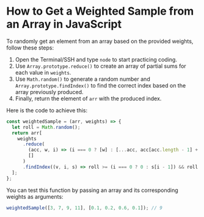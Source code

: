 # How to Get a Weighted Sample from an Array in JavaScript

To randomly get an element from an array based on the provided weights, follow these steps:

1. Open the Terminal/SSH and type `node` to start practicing coding.
2. Use `Array.prototype.reduce()` to create an array of partial sums for each value in `weights`.
3. Use `Math.random()` to generate a random number and `Array.prototype.findIndex()` to find the correct index based on the array previously produced.
4. Finally, return the element of `arr` with the produced index.

Here is the code to achieve this:

```js
const weightedSample = (arr, weights) => {
  let roll = Math.random();
  return arr[
    weights
      .reduce(
        (acc, w, i) => (i === 0 ? [w] : [...acc, acc[acc.length - 1] + w]),
        []
      )
      .findIndex((v, i, s) => roll >= (i === 0 ? 0 : s[i - 1]) && roll < v)
  ];
};
```

You can test this function by passing an array and its corresponding weights as arguments:

```js
weightedSample([3, 7, 9, 11], [0.1, 0.2, 0.6, 0.1]); // 9
```
